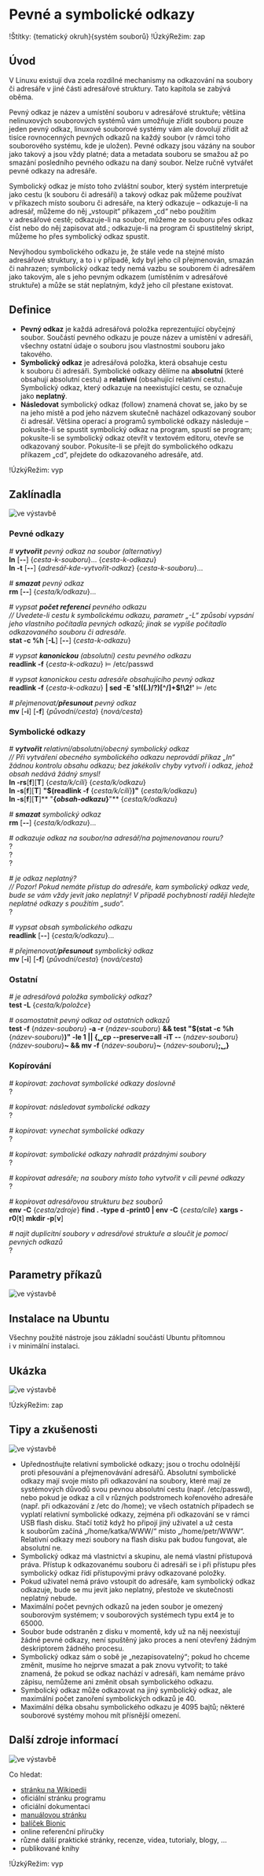 <!--

Linux Kniha kouzel, kapitola Pevné a symbolické odkazy
Copyright (c) 2019, 2020 Singularis <singularis@volny.cz>

Toto dílo je dílem svobodné kultury; můžete ho šířit a modifikovat pod
podmínkami licence Creative Commons Attribution-ShareAlike 4.0 International
vydané neziskovou organizací Creative Commons. Text licence je přiložený
k tomuto projektu nebo ho můžete najít na webové adrese:

https://creativecommons.org/licenses/by-sa/4.0/

-->

# Pevné a symbolické odkazy

!Štítky: {tematický okruh}{systém souborů}
!ÚzkýRežim: zap

## Úvod

V Linuxu existují dva zcela rozdílné mechanismy na odkazování na soubory či adresáře
v jiné části adresářové struktury. Tato kapitola se zabývá oběma.

Pevný odkaz je název a umístění souboru v adresářové struktuře; většina nelinuxových
souborových systémů vám umožňuje zřídit souboru pouze jeden pevný odkaz, linuxové souborové
systémy vám ale dovolují zřídit až tisíce rovnocenných pevných odkazů na každý soubor
(v rámci toho souborového systému, kde je uložen). Pevné odkazy jsou vázány na soubor
jako takový a jsou vždy platné; data a metadata souboru se smažou až po smazání
posledního pevného odkazu na daný soubor. Nelze ručně vytvářet pevné odkazy na adresáře.

Symbolický odkaz je místo toho zvláštní soubor, který systém interpretuje jako cestu
(k souboru či adresáři) a takový odkaz pak můžeme používat v příkazech místo souboru
či adresáře, na který odkazuje – odkazuje-li na adresář, můžeme do něj „vstoupit“ příkazem „cd“
nebo použitím v adresářové cestě; odkazuje-li na soubor, můžeme ze souboru přes odkaz
číst nebo do něj zapisovat atd.; odkazuje-li na program či spustitelný skript,
můžeme ho přes symbolický odkaz spustit.

Nevýhodou symbolického odkazu je, že stále vede na stejné místo adresářové struktury,
a to i v případě, kdy byl jeho cíl přejmenován, smazán či nahrazen; symbolický odkaz tedy
nemá vazbu se souborem či adresářem jako takovým, ale s jeho pevným odkazem (umístěním
v adresářové struktuře) a může se stát neplatným, když jeho cíl přestane existovat.

## Definice

* **Pevný odkaz** je každá adresářová položka reprezentující obyčejný soubor. Součástí pevného odkazu je pouze název a umístění v adresáři, všechny ostatní údaje o souboru jsou vlastnostmi souboru jako takového.
* **Symbolický odkaz** je adresářová položka, která obsahuje cestu k souboru či adresáři. Symbolické odkazy dělíme na **absolutní** (které obsahují absolutní cestu) a **relativní** (obsahující relativní cestu). Symbolický odkaz, který odkazuje na neexistující cestu, se označuje jako **neplatný**.
* **Následovat** symbolický odkaz (follow) znamená chovat se, jako by se na jeho místě a pod jeho názvem skutečně nacházel odkazovaný soubor či adresář. Většina operací a programů symbolické odkazy následuje – pokusíte-li se spustit symbolický odkaz na program, spustí se program; pokusíte-li se symbolický odkaz otevřít v textovém editoru, otevře se odkazovaný soubor. Pokusíte-li se přejít do symbolického odkazu příkazem „cd“, přejdete do odkazovaného adresáře, atd.

!ÚzkýRežim: vyp

## Zaklínadla
![ve výstavbě](../obrázky/ve-výstavbě.png)

### Pevné odkazy

*# **vytvořit** pevný odkaz na soubor (alternativy)*<br>
**ln** [**\-\-**] {*cesta-k-souboru*}... {*cesta-k-odkazu*}<br>
**ln -t** [**\-\-**] {*adresář-kde-vytvořit-odkaz*} {*cesta-k-souboru*}...

*# **smazat** pevný odkaz*<br>
**rm** [**\-\-**] {*cesta/k/odkazu*}...

*# vypsat **počet referencí** pevného odkazu*<br>
*// Uvedete-li cestu k symbolickému odkazu, parametr „-L“ způsobí vypsání jeho vlastního počítadla pevných odkazů; jinak se vypíše počítadlo odkazovaného souboru či adresáře.*<br>
**stat -c %h** [**-L**] <nic>[**\-\-**] {*cesta-k-odkazu*}

*# vypsat **kanonickou** (absolutní) cestu pevného odkazu*<br>
**readlink -f** {*cesta-k-odkazu*} ⊨ /etc/passwd

*# vypsat kanonickou cestu adresáře obsahujícího pevný odkaz*<br>
**readlink -f** {*cesta-k-odkazu*} **\| sed -E 's!((.)/?)[<nic>^/]+$!\\2!'** ⊨ /etc

*# přejmenovat/**přesunout** pevný odkaz*<br>
**mv** [**-i**] <nic>[**-f**] {*původní/cesta*} {*nová/cesta*}

<!--
*# vytvořit dočasný, zdánlivý, nerekurzivní pevný odkaz na adresář*<br>
**mkdir -p** {*nová-cesta*}<br>
**mount** [**-o ro**] **\-\-bind** {*původní-cesta*} {*nová-cesta*}

není dobrý nápad
-->

### Symbolické odkazy

*# **vytvořit** relativní/absolutní/obecný symbolický odkaz*<br>
*// Při vytváření obecného symbolického odkazu neprovádí příkaz „ln“ žádnou kontrolu obsahu odkazu; bez jakékoliv chyby vytvoří i odkaz, jehož obsah nedává žádný smysl!*<br>
**ln -rs**[**f**]<nic>[**T**] {*cesta/k/cíli*} {*cesta/k/odkazu*}<br>
**ln -s**[**f**]<nic>[**T**] **"$(readlink -f** {*cesta/k/cíli*}**)"** {*cesta/k/odkazu*}<br>
**ln -s**[**f**]<nic>[**T**]** "**{*obsah-odkazu*}**"** {*cesta/k/odkazu*}

*# **smazat** symbolický odkaz*<br>
**rm** [**\-\-**] {*cesta/k/odkazu*}...

*# odkazuje odkaz na soubor/na adresář/na pojmenovanou rouru?*<br>
?<br>
?<br>
?

*# je odkaz neplatný?*<br>
*// Pozor! Pokud nemáte přístup do adresáře, kam symbolický odkaz vede, bude se vám vždy jevit jako neplatný! V případě pochybností raději hledejte neplatné odkazy s použitím „sudo“.*<br>
?

*# vypsat obsah symbolického odkazu*<br>
**readlink** [**\-\-**] {*cesta/k/odkazu*}...

*# přejmenovat/**přesunout** symbolický odkaz*<br>
**mv** [**-i**] <nic>[**-f**] {*původní/cesta*} {*nová/cesta*}

### Ostatní

*# je adresářová položka symbolický odkaz?*<br>
**test -L** {*cesta/k/položce*}

*# osamostatnit pevný odkaz od ostatních odkazů*<br>
**test -f** {*název-souboru*} **-a -r** {*název-souboru*} **&amp;&amp; test "$(stat -c %h** {*název-souboru*}**)" -le 1 \|\| {&blank;cp \-\-preserve=all -iT \-\-** {*název-souboru*} {*název-souboru*}**~ &amp;&amp; mv -f** {*název-souboru*}**~** {*název-souboru*}**;&blank;}**
<!--
[ ] Otestovat!
-->


### Kopírování

*# kopírovat: zachovat symbolické odkazy doslovně*<br>
?

*# kopírovat: následovat symbolické odkazy*<br>
?

*# kopírovat: vynechat symbolické odkazy*<br>
?

*# kopírovat: symbolické odkazy nahradit prázdnými soubory*<br>
?

*# kopírovat adresáře; na soubory místo toho vytvořit v cíli pevné odkazy*<br>
?

*# kopírovat adresářovou strukturu bez souborů*<br>
**env -C** {*cesta/zdroje*} **find . -type d -print0 \| env -C** {*cesta/cíle*} **xargs -r0**[**t**] **mkdir -p**[**v**]
<!--
[ ] Vyzkoušet.
[ ] Problém: nezachovává atributy.
-->

*# najít duplicitní soubory v adresářové struktuře a sloučit je pomocí pevných odkazů*<br>
?

<!--
Oblíbené rsync parametry:

-aviA
--progress
--noatime
--delete
--backup --backup-dir=...
--exclude=''

-->


## Parametry příkazů
<!--
- Pokud zaklínadla nepředstavují kompletní příkazy, v této sekci musíte popsat, jak z nich kompletní příkazy sestavit.
- Jinak by zde měl být přehled nejužitečnějších parametrů používaných nástrojů.
-->
![ve výstavbě](../obrázky/ve-výstavbě.png)

## Instalace na Ubuntu

Všechny použité nástroje jsou základní součástí Ubuntu přítomnou i v minimální instalaci.

## Ukázka
<!--
- Tuto sekci ponechávat jen v kapitolách, kde dává smysl.
- Zdrojový kód, konfigurační soubor nebo interakce s programem, a to v úplnosti – ukázka musí být natolik úplná, aby ji v této podobě šlo spustit, ale současně natolik stručná, aby se vešla na jednu stranu A5.
- Snažte se v ukázce ilustrovat co nejvíc zaklínadel z této kapitoly.
-->
![ve výstavbě](../obrázky/ve-výstavbě.png)

!ÚzkýRežim: zap

## Tipy a zkušenosti
<!--
- Do odrážek uveďte konkrétní zkušenosti, které jste při práci s nástrojem získali; zejména případy, kdy vás chování programu překvapilo nebo očekáváte, že by mohlo překvapit začátečníky.
- Popište typické chyby nových uživatelů a jak se jim vyhnout.
- Buďte co nejstručnější; neodbíhejte k popisování čehokoliv vedlejšího, co je dost možné, že už čtenář zná.
-->
![ve výstavbě](../obrázky/ve-výstavbě.png)

* Upřednostňujte relativní symbolické odkazy; jsou o trochu odolnější proti přesouvání a přejmenovávání adresářů. Absolutní symbolické odkazy mají svoje místo při odkazování na soubory, které mají ze systémových důvodů svou pevnou absolutní cestu (např. /etc/passwd), nebo pokud je odkaz a cíl v různých podstromech kořenového adresáře (např. při odkazování z /etc do /home); ve všech ostatních případech se vyplatí relativní symbolické odkazy, zejména při odkazování se v rámci USB flash disku. Stačí totiž když ho připojí jiný uživatel a už cesta k souborům začíná „/home/katka/WWW/“ místo „/home/petr/WWW“. Relativní odkazy mezi soubory na flash disku pak budou fungovat, ale absolutní ne.
* Symbolický odkaz má vlastnictví a skupinu, ale nemá vlastní přístupová práva. Přístup k odkazovanému souboru či adresáři se i při přístupu přes symbolický odkaz řídí přístupovými právy odkazované položky.
* Pokud uživatel nemá právo vstoupit do adresáře, kam symbolický odkaz odkazuje, bude se mu jevit jako neplatný, přestože ve skutečnosti neplatný nebude.
* Maximální počet pevných odkazů na jeden soubor je omezený souborovým systémem; v souborových systémech typu ext4 je to 65000.
* Soubor bude odstraněn z disku v momentě, kdy už na něj neexistují žádné pevné odkazy, není spuštěný jako proces a není otevřený žádným deskriptorem žádného procesu.
* Symbolický odkaz sám o sobě je „nezapisovatelný“; pokud ho chceme změnit, musíme ho nejprve smazat a pak znovu vytvořit; to také znamená, že pokud se odkaz nachází v adresáři, kam nemáme právo zápisu, nemůžeme ani změnit obsah symbolického odkazu.
* Symbolický odkaz může odkazovat na jiný symbolický odkaz, ale maximální počet zanoření symbolických odkazů je 40.
* Maximální délka obsahu symbolického odkazu je 4095 bajtů; některé souborové systémy mohou mít přísnější omezení.

## Další zdroje informací
<!--
- Uveďte, které informační zdroje jsou pro začátečníka nejlepší k získání rychlé a obsáhlé nápovědy. Typicky jsou to manuálové stránky, vestavěná nápověda programu nebo webové zdroje. Můžete uvést i přímé odkazy.
- V seznamu uveďte další webové zdroje, knihy apod.
- Pokud je vestavěná dokumentace programů (typicky v adresáři /usr/share/doc) užitečná, zmiňte ji také.
- Poznámka: Protože se tato sekce tiskne v úzkém režimu, zaklínadla smíte uvádět pouze bez titulku a bez poznámek pod čarou!
-->
![ve výstavbě](../obrázky/ve-výstavbě.png)

Co hledat:

* [stránku na Wikipedii](https://cs.wikipedia.org/wiki/Hlavn%C3%AD_strana)
* oficiální stránku programu
* oficiální dokumentaci
* [manuálovou stránku](http://manpages.ubuntu.com/)
* [balíček Bionic](https://packages.ubuntu.com/)
* online referenční příručky
* různé další praktické stránky, recenze, videa, tutorialy, blogy, ...
* publikované knihy

!ÚzkýRežim: vyp
